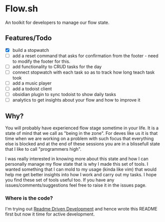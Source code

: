 # Flow.sh

An toolkit for developers to manage our flow state. 

## Features/Todo
- [x] build a stopwatch
- [ ] add a reset command that asks for confirmation from the footer - need to modify the footer for this.
- [ ] add functionality to CRUD tasks for the day
- [ ] connect stopwatch with each task so as to track how long teach task took
- [ ] add a music player
- [ ] add a todoist client
- [ ] obsidian plugin to sync todoist to show daily tasks
- [ ] analytics to get insights about your flow and how to improve it

## Why?
You will probably have experienced flow stage sometime in your
life. It is a state of mind that we call as "being in the zone". 
For deves like us it is that time when we are working on a problem with such 
focus that everything else is blocked and at the end of these sessions you are in
a blissefull state that I like to call "programmers high". 

I was really interested in knowing more about this state and how
I can personally manage my flow state that is why I made this set of 
tools. I wanted something that I can mold to my usage (kinda like vim) that
would help me get better insights into how I work and carry out my tasks. I hope you find 
these set of tools useful too. If you have any issues/comments/suggestions feel free to raise it
in the issues page.

### Where is the code?
I'm trying out [Readme Driven Development](https://tom.preston-werner.com/2010/08/23/readme-driven-development.html) 
and hence wrote this README first but now it time for active development.
